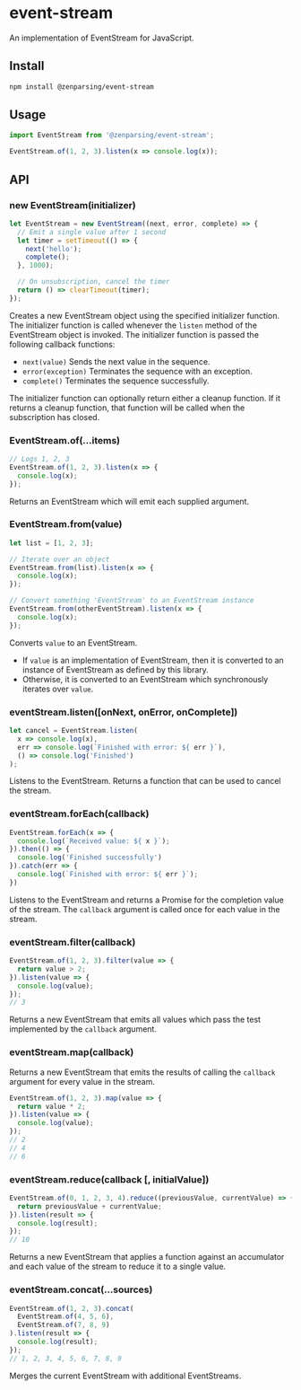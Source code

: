 # event-stream

An implementation of EventStream for JavaScript.

## Install

```sh
npm install @zenparsing/event-stream
```

## Usage

```js
import EventStream from '@zenparsing/event-stream';

EventStream.of(1, 2, 3).listen(x => console.log(x));
```

## API

### new EventStream(initializer)

```js
let EventStream = new EventStream((next, error, complete) => {
  // Emit a single value after 1 second
  let timer = setTimeout(() => {
    next('hello');
    complete();
  }, 1000);

  // On unsubscription, cancel the timer
  return () => clearTimeout(timer);
});
```

Creates a new EventStream object using the specified initializer function.  The initializer function is called whenever the `listen` method of the EventStream object is invoked.  The initializer function is passed the following callback functions:

- `next(value)` Sends the next value in the sequence.
- `error(exception)` Terminates the sequence with an exception.
- `complete()` Terminates the sequence successfully.

The initializer function can optionally return either a cleanup function.  If it returns a cleanup function, that function will be called when the subscription has closed.

### EventStream.of(...items)

```js
// Logs 1, 2, 3
EventStream.of(1, 2, 3).listen(x => {
  console.log(x);
});
```

Returns an EventStream which will emit each supplied argument.

### EventStream.from(value)

```js
let list = [1, 2, 3];

// Iterate over an object
EventStream.from(list).listen(x => {
  console.log(x);
});
```

```js
// Convert something 'EventStream' to an EventStream instance
EventStream.from(otherEventStream).listen(x => {
  console.log(x);
});
```

Converts `value` to an EventStream.

- If `value` is an implementation of EventStream, then it is converted to an instance of EventStream as defined by this library.
- Otherwise, it is converted to an EventStream which synchronously iterates over `value`.

### eventStream.listen([onNext, onError, onComplete])

```js
let cancel = EventStream.listen(
  x => console.log(x),
  err => console.log(`Finished with error: ${ err }`),
  () => console.log('Finished')
);
```

Listens to the EventStream. Returns a function that can be used to cancel the stream.

### eventStream.forEach(callback)

```js
EventStream.forEach(x => {
  console.log(`Received value: ${ x }`);
}).then(() => {
  console.log('Finished successfully')
}).catch(err => {
  console.log(`Finished with error: ${ err }`);
})
```

Listens to the EventStream and returns a Promise for the completion value of the stream.  The `callback` argument is called once for each value in the stream.

### eventStream.filter(callback)

```js
EventStream.of(1, 2, 3).filter(value => {
  return value > 2;
}).listen(value => {
  console.log(value);
});
// 3
```

Returns a new EventStream that emits all values which pass the test implemented by the `callback` argument.

### eventStream.map(callback)

Returns a new EventStream that emits the results of calling the `callback` argument for every value in the stream.

```js
EventStream.of(1, 2, 3).map(value => {
  return value * 2;
}).listen(value => {
  console.log(value);
});
// 2
// 4
// 6
```

### eventStream.reduce(callback [, initialValue])

```js
EventStream.of(0, 1, 2, 3, 4).reduce((previousValue, currentValue) => {
  return previousValue + currentValue;
}).listen(result => {
  console.log(result);
});
// 10
```

Returns a new EventStream that applies a function against an accumulator and each value of the stream to reduce it to a single value.

### eventStream.concat(...sources)

```js
EventStream.of(1, 2, 3).concat(
  EventStream.of(4, 5, 6),
  EventStream.of(7, 8, 9)
).listen(result => {
  console.log(result);
});
// 1, 2, 3, 4, 5, 6, 7, 8, 9
```

Merges the current EventStream with additional EventStreams.
